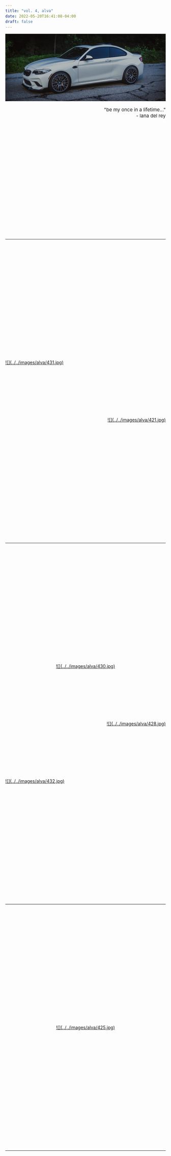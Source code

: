 ```yaml
---
title: "vol. 4, alva"
date: 2022-05-20T16:41:08-04:00
draft: false
---
```


![](../../images/alva/423.jpg)

<div style='font-size: 15px' align='right'>
    "be my once in a lifetime..."<br>
	 - lana del rey
</div>
<a id="menu"></a>

<!--more-->

<img vspace="180">


---
<!-- back and front m2c -->
<img vspace="180">
<div align='left'><div style='width:55%;'>
    <a href="#" data-featherlight="../../images/alva/431.jpg">
        ![](../../images/alva/431.jpg)</a>
</div></div>
<img vspace="80">
<div align='right'><div style='width:55%;'>
    <a href="#" data-featherlight="../../images/alva/421.jpg">
        ![](../../images/alva/421.jpg)</a>
</div></div>
<img vspace="180">


---
<!-- film -->
<img vspace="180">
<div align='center'><div style='width:80%;'>
    <a href="#" data-featherlight="../../images/alva/430.jpg">
        ![](../../images/alva/430.jpg)</a>
</div></div>
<img vspace="80">
<div align='right'><div style='width:45%;'>
    <a href="#" data-featherlight="../../images/alva/428.jpg">
        ![](../../images/alva/428.jpg)</a>
</div></div>
<img vspace="80">
<div align='left'><div style='width:55%;'>
    <a href="#" data-featherlight="../../images/alva/432.jpg">
        ![](../../images/alva/432.jpg)</a>
</div></div>
<img vspace="180">


---
<!-- cover -->
<img vspace="180">
<div align='center'><div style='width:70%;'>
    <a href="#" data-featherlight="../../images/alva/425.jpg">
        ![](../../images/alva/425.jpg)</a>
</div></div>
<img vspace="180">


---
<!-- cover -->
<img vspace="180">
<div align='center'><div style='width:70%;'>
    <a href="#" data-featherlight="../../images/alva/424.jpg">
        ![](../../images/alva/424.jpg)</a>
</div></div>
<img vspace="180">


---
<!-- back and front m2c -->
<img vspace="180">
<div align='center'><div style='width:77%;'>
    <a href="#" data-featherlight="../../images/alva/418.jpg">
        ![](../../images/alva/418.jpg)</a>
</div></div>
<div align='center'><div style='width:77%;'>
    <a href="#" data-featherlight="../../images/alva/419.jpg">
        ![](../../images/alva/419.jpg)</a>
</div></div>
<div align='center'><div style='width:77%;'>
    <a href="#" data-featherlight="../../images/alva/427.jpg">
        ![](../../images/alva/427.jpg)</a>
</div></div>
<img vspace="180">


---
<!-- black m2c -->
<img vspace="180">
<div align='center'><div style='width:77%;'>
    <a href="#" data-featherlight="../../images/visuals/397.jpg">
        ![](../../images/visuals/397.jpg)</a>
</div></div>
<img vspace="180">


---
<!-- m2c -->
<img vspace="180">
<div align='center'><div style='width:70%;'>
    <a href="#" data-featherlight="../../images/alva/417.jpg">
        ![](../../images/alva/417.jpg)</a>
</div></div>
<img vspace="180">


---
<!-- white m2c -->
<img vspace="180">
<div align='left'><div style='width:100%;'>
    <a href="#" data-featherlight="../../images/alva/f873.jpg">
        ![](../../images/alva/f873.jpg)</a>
</div></div>
<img vspace="80">
<div align='left'><div style='width:70%;'>
    <a href="#" data-featherlight="../../images/visuals/404.jpg">
        ![](../../images/visuals/404.jpg)</a>
</div></div>
<img vspace="50">
<div align='right'><div style='width:50%;'>
    <a href="#" data-featherlight="../../images/visuals/403.jpg">
        ![](../../images/visuals/403.jpg)</a>
</div></div>
<img vspace="50">
<div align='center'><div style='width:75%;'>
    <a href="#" data-featherlight="../../images/visuals/407.jpg">
        ![](../../images/visuals/407.jpg)</a>
</div></div>
<img vspace="180">
